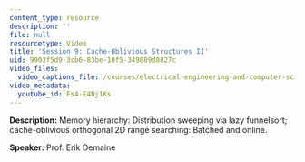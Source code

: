 ```yaml
---
content_type: resource
description: ''
file: null
resourcetype: Video
title: 'Session 9: Cache-Oblivious Structures II'
uid: 9903f5d9-3cb6-83be-10f5-349809d8827c
video_files:
  video_captions_file: /courses/electrical-engineering-and-computer-science/6-851-advanced-data-structures-spring-2012/lecture-videos/session-9-cache-oblivious-structures-ii/Fs4-E4Nj1Ks.vtt
video_metadata:
  youtube_id: Fs4-E4Nj1Ks
---
```


**Description:** Memory hierarchy: Distribution sweeping via lazy funnelsort; cache-oblivious orthogonal 2D range searching: Batched and online.

**Speaker:** Prof. Erik Demaine